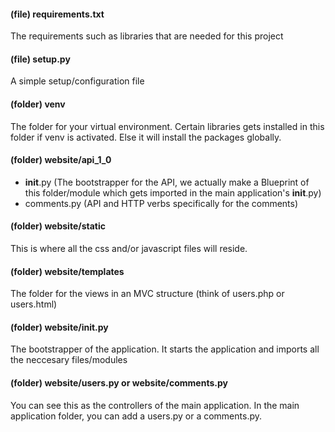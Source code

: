 #### (file) requirements.txt
The requirements such as libraries that are needed for this project

#### (file) setup.py
A simple setup/configuration file

#### (folder) venv
The folder for your virtual environment. Certain libraries gets installed in this folder if venv is activated.
Else it will install the packages globally.

#### (folder) website/api_1_0
* __init__.py (The bootstrapper for the API, we actually make a Blueprint of this folder/module which gets imported in the main application's __init__.py)
* comments.py (API and HTTP verbs specifically for the comments)

#### (folder) website/static
This is where all the css and/or javascript files will reside.

#### (folder) website/templates
The folder for the views in an MVC structure (think of users.php or users.html)

#### (folder) website/__init__.py
The bootstrapper of the application. It starts the application and imports all the neccesary files/modules

#### (folder) website/users.py or website/comments.py
You can see this as the controllers of the main application. In the main application folder, you can add a users.py or a comments.py.
